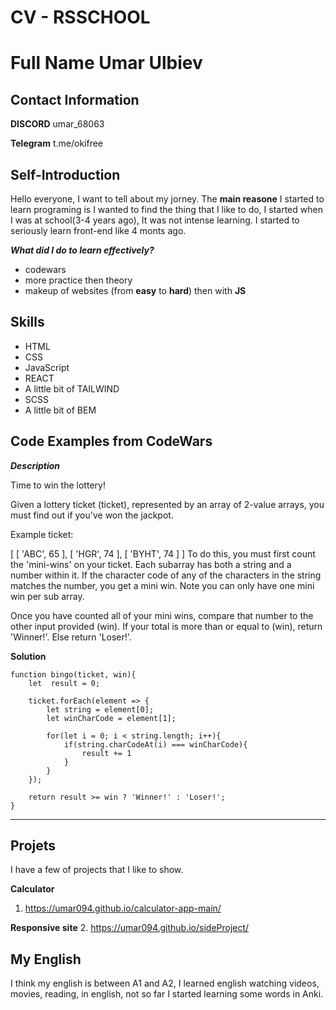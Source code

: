 # CV - RSSCHOOL

# Full Name Umar Ulbiev

## Contact Information

**DISCORD** umar_68063

**Telegram** t.me/okifree

## Self-Introduction
Hello everyone, I want to tell about my jorney. The **main reasone** I started to learn programing is I wanted to find the thing that I like to do, I started when I was at school(3-4 years ago), It was not intense learning. I started to seriously learn front-end like 4 monts ago.

***What did I do to learn effectively?***
* codewars
* more practice then theory
* makeup of websites (from **easy** to **hard**) then with **JS**


## Skills
* HTML
* CSS
* JavaScript
* REACT
* A little bit of TAILWIND
* SCSS
* A little bit of BEM

## Code Examples from CodeWars

***Description***

Time to win the lottery!

Given a lottery ticket (ticket), represented by an array of 2-value arrays, you must find out if you've won the jackpot.

Example ticket:

[ [ 'ABC', 65 ], [ 'HGR', 74 ], [ 'BYHT', 74 ] ]
To do this, you must first count the 'mini-wins' on your ticket. Each subarray has both a string and a number within it. If the character code of any of the characters in the string matches the number, you get a mini win. Note you can only have one mini win per sub array.

Once you have counted all of your mini wins, compare that number to the other input provided (win). If your total is more than or equal to (win), return 'Winner!'. Else return 'Loser!'.

**Solution**

```
function bingo(ticket, win){
    let  result = 0;

    ticket.forEach(element => {
        let string = element[0];
        let winCharCode = element[1];

        for(let i = 0; i < string.length; i++){
            if(string.charCodeAt(i) === winCharCode){
                result += 1
            }
        }
    });

    return result >= win ? 'Winner!' : 'Loser!';
}
```
-------------------------

## Projets

I have a few of projects that I like to show.

**Calculator**
1. https://umar094.github.io/calculator-app-main/

**Responsive site**
2. https://umar094.github.io/sideProject/

## My English

I think my english is between A1 and A2, I learned english watching videos, movies, reading, in english, not so far I started learning some words in Anki. 



